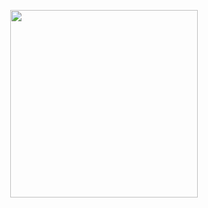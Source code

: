 <p align="center">
  <img src="https://media3.giphy.com/media/v1.Y2lkPTc5MGI3NjExN3gwNzcxY2d6d2J1Z2dreXMyNTB1eTQwN2JtenZobzlqeWJyenZiaSZlcD12MV9pbnRlcm5hbF9naWZfYnlfaWQmY3Q9Zw/eHQ5BsgBIBIGI/giphy.gif" width="300" />
</p>
